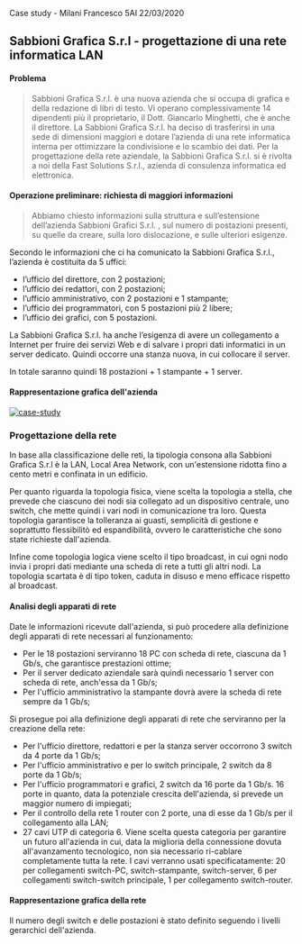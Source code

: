 

Case study - Milani Francesco
5AI
22/03/2020

## Sabbioni Grafica S.r.l - progettazione di una rete informatica LAN

#### Problema

> Sabbioni Grafica S.r.l. è una nuova azienda che si occupa di grafica e della redazione di libri di testo. 
> Vi operano complessivamente 14 dipendenti più il proprietario, il Dott. Giancarlo Minghetti, che è anche il direttore.
La Sabbioni Grafica S.r.l. ha deciso di trasferirsi in una sede di dimensioni maggiori e dotare l’azienda di una rete informatica interna per ottimizzare la condivisione e lo scambio dei dati.
Per la progettazione della rete aziendale, la Sabbioni Grafica S.r.l. si è rivolta a noi della Fast Solutions S.r.l., azienda di consulenza informatica ed elettronica.

#### Operazione preliminare: richiesta di maggiori informazioni

> Abbiamo chiesto informazioni sulla struttura e sull’estensione dell’azienda Sabbioni Grafici S.r.l. , sul numero di postazioni presenti, su quelle da creare, sulla loro dislocazione, e sulle ulteriori esigenze.

Secondo le informazioni che ci ha comunicato la Sabbioni Grafica S.r.l., l’azienda è costituita da 5 uffici: 
- l’ufficio del direttore, con 2 postazioni; 
- l’ufficio dei redattori, con 2 postazioni; 
- l’ufficio amministrativo, con 2 postazioni e 1 stampante; 
-  l’ufficio dei programmatori, con 5 postazioni più 2 libere; 
-  l’ufficio dei grafici, con 5 postazioni.

La Sabbioni Grafica S.r.l. ha anche l’esigenza di avere un collegamento a Internet per fruire dei servizi Web e di salvare i propri dati informatici in un server dedicato. Quindi occorre una stanza nuova, in cui collocare il server.

In totale saranno quindi 18 postazioni + 1 stampante + 1 server.

#### Rappresentazione grafica dell'azienda

<a href="https://ibb.co/THwY9Cc"><img src="https://i.ibb.co/GVdnzh7/case-study.png" alt="case-study" border="0"></a>

### Progettazione della rete

In base alla classificazione delle reti, la tipologia consona alla Sabbioni Grafica S.r.l è la LAN, Local Area Network, con un'estensione ridotta fino a cento metri e confinata in un edificio.

Per quanto riguarda la topologia fisica, viene scelta la topologia a stella, che prevede che ciascuno dei nodi sia collegato ad un dispositivo centrale, uno switch, che mette quindi i vari nodi in comunicazione tra loro. Questa topologia garantisce la tolleranza ai guasti, semplicità di gestione e soprattutto flessibilitò ed espandibilità, ovvero le caratteristiche che sono state richieste dall'azienda.

Infine come topologia logica viene scelto il tipo broadcast, in cui ogni nodo invia i propri dati mediante una scheda di rete a tutti gli altri nodi. La topologia scartata è di tipo token, caduta in disuso e meno efficace rispetto al broadcast. 

#### Analisi degli apparati di rete

Date le informazioni ricevute dall'azienda, si può procedere alla definizione degli apparati di rete necessari al funzionamento:
- Per le 18 postazioni serviranno 18 PC con scheda di rete, ciascuna da 1 Gb/s, che garantisce prestazioni ottime;
- Per il server dedicato aziendale sarà quindi necessario 1 server con scheda di rete, anch'essa da 1 Gb/s;
- Per l'ufficio amministrativo la stampante dovrà avere la scheda di rete sempre da 1 Gb/s;

Si prosegue poi alla definizione degli apparati di rete che serviranno per la creazione della rete:
- Per l'ufficio direttore, redattori e per la stanza server occorrono 3 switch da 4 porte da 1 Gb/s;
- Per l'ufficio amministrativo e per lo switch principale, 2 switch da 8 porte da 1 Gb/s;
- Per l'ufficio programmatori e grafici, 2 switch da 16 porte da 1 Gb/s. 16 porte in quanto, data la potenziale crescita dell'azienda, si prevede un maggior numero di impiegati;
- Per il controllo della rete 1 router con 2 porte, una di esse da 1 Gb/s per il collegamento alla LAN;
- 27 cavi UTP di categoria 6. Viene scelta questa categoria per garantire un futuro all'azienda in cui, data la miglioria della connessione dovuta all'avanzamento tecnologico, non sia necessario ri-cablare completamente tutta la rete. I cavi verranno usati specificatamente: 20 per collegamenti switch-PC, switch-stampante, switch-server, 6 per collegamenti switch-switch principale, 1 per collegamento switch-router.

#### Rappresentazione grafica della rete 

Il numero degli switch e delle postazioni è stato definito seguendo i livelli gerarchici dell'azienda.
<!--stackedit_data:
eyJoaXN0b3J5IjpbOTc0Mjk0NDgyLDIwNTQzNDQ1ODldfQ==
-->